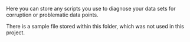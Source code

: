 Here you can store any scripts you use to diagnose your data sets for corruption or problematic data points.

There is a sample file stored within this folder, which was not used in this project.
